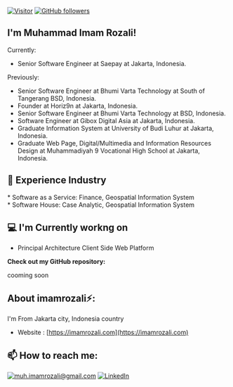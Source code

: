 [![Visitor](https://visitor-badge.laobi.icu/badge?page_id=imamrozali.imamrozali)](https://github.com/imamrozali) [![GitHub followers](https://img.shields.io/github/followers/imamrozali.svg?style=social&label=Follow)](https://github.com/imamrozali?tab=followers)

<h2> I'm Muhammad Imam Rozali!</h2>

Currently:
   * </i> Senior Software Engineer at Saepay at Jakarta, Indonesia.<br/>

Previously:
   * </i> Senior Software Engineer at Bhumi Varta Technology at South of Tangerang BSD, Indonesia.<br/>
   * </i> Founder at Horiz9n at Jakarta, Indonesia.<br/>
   * </i> Senior Software Engineer at Bhumi Varta Technology at BSD, Indonesia.<br/>
   * </i> Software Engineer at Gibox Digital Asia at Jakarta, Indonesia.<br/>
   * </i> Graduate Information System at University of Budi Luhur at Jakarta, Indonesia.<br/>
   * </i> Graduate Web Page, Digital/Multimedia and Information Resources Design at Muhammadiyah 9 Vocational High School at Jakarta, Indonesia.<br/>

<h2>👔 Experience Industry</h2>
   * </i> Software as a Service: Finance, Geospatial Information System<br/>
   * </i> Software House: Case Analytic, Geospatial Information System<br/>

<h2>💻 I'm Currently workng on</h2>

- Principal Architecture Client Side Web Platform

__Check out my GitHub repository:__

cooming soon

<h2> About imamrozali⚡:</h2>

I'm From Jakarta city, Indonesia country
 
- Website : [https://imamrozali.com](https://imamrozali.com)

<h2>📫 How to reach me:</h2>

<a href="mailto:muh.imamrozali@gmail.com">![muh.imamrozali@gmail.com](https://img.shields.io/badge/Gmail-D14836?style=for-the-badge&logo=gmail&logoColor=white)</a> <a href="https://www.linkedin.com/in/muhammad-imam-rozali-b84aa016a/">![LinkedIn](https://img.shields.io/badge/LinkedIn-0077B5?style=for-the-badge&logo=linkedin&logoColor=white)</a>
